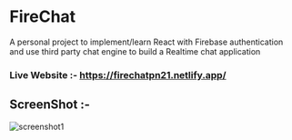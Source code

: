 # FireChat
A personal project to implement/learn React with Firebase authentication and use third party chat engine to build a Realtime chat application

### Live Website :- https://firechatpn21.netlify.app/

## ScreenShot :- 

![screenshot1](https://user-images.githubusercontent.com/41236287/120290007-892f3500-c2df-11eb-8dba-b054a86777b5.jpg)


